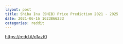 ```yaml
--- 
layout: post 
title: Shiba Inu (SHIB) Price Prediction 2021 - 2025 
date: 2021-06-16 1623866233 
categories: reddit 
--- 
```

https://redd.it/o1azt0